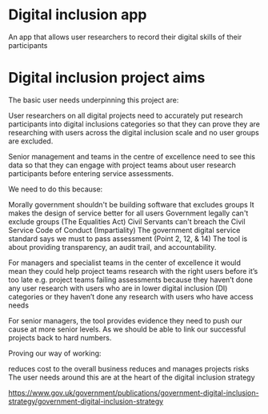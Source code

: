 # Digital inclusion app

An app that allows user researchers to record their digital skills of their participants

# Digital inclusion project aims

The basic user needs underpinning this project are:

User researchers on all digital projects need to accurately put research participants into digital inclusions categories so that they can prove they are researching with users across the digital inclusion scale and no user groups are excluded.

Senior management and teams in the centre of excellence need to see this data so that they can engage with project teams about user research participants before entering service assessments.

We need to do this because:

Morally government shouldn't be building software that excludes groups
It makes the design of service better for all users
Government legally can't exclude groups (The Equalities Act)
Civil Servants can't breach the Civil Service Code of Conduct (Impartiality)
The government digital service standard says we must to pass assessment (Point 2, 12, & 14)
The tool is about providing transparency, an audit trail, and accountability.

For managers and specialist teams in the center of excellence it would mean they could help project teams research with the right users before it’s too late e.g. project teams failing assessments because they haven’t done any user research with users who are in lower digital inclusion (DI) categories or they haven’t done any research with users who have access needs

For senior managers, the tool provides evidence they need to push our cause at more senior levels. As we should be able to link our successful projects back to hard numbers.

Proving our way of working:

reduces cost to the overall business
reduces and manages projects risks
The user needs around this are at the heart of the digital inclusion strategy

https://www.gov.uk/government/publications/government-digital-inclusion-strategy/government-digital-inclusion-strategy
